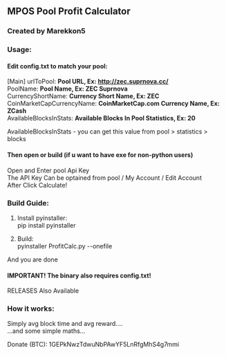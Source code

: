 ## MPOS Pool Profit Calculator

### Created by Marekkon5

### Usage:

#### Edit config.txt to match your pool:

[Main]
urlToPool: **Pool URL, Ex: http://zec.suprnova.cc/**  
PoolName: **Pool Name, Ex: ZEC Suprnova**  
CurrencyShortName: **Currency Short Name, Ex: ZEC**  
CoinMarketCapCurrencyName: **CoinMarketCap.com Currency Name, Ex: ZCash**  
AvailableBlocksInStats: **Available Blocks In Pool Statistics, Ex: 20**  

AvailableBlocksInStats - you can get this value from pool > statistics > blocks

#### Then open or build (if u want to have exe for non-python users)

Open and Enter pool Api Key  
The API Key Can be optained from pool / My Account / Edit Account  
After Click Calculate!  

### Build Guide:

1. Install pyinstaller:  
	pip install pyinstaller  
	  
2. Build:  
	pyinstaller ProfitCalc.py --onefile  
	  
And you are done  
#### IMPORTANT! The binary also requires config.txt!

RELEASES Also Available


### How it works:  

Simply avg block time and avg reward....  
...and some simple maths...  



Donate (BTC): 1GEPkNwzTdwuNbPAwYF5LnRfgMhS4g7mmi